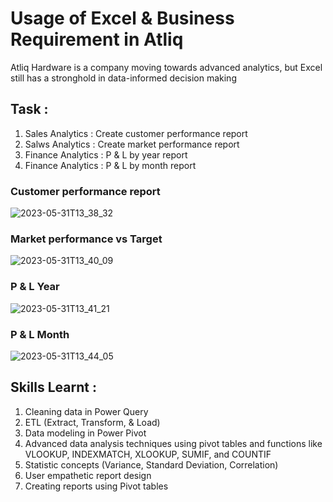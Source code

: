 # Usage of Excel & Business Requirement in Atliq

Atliq Hardware is a company moving towards advanced analytics, but Excel still has a stronghold in data-informed decision making

## Task : 

  1. Sales Analytics : Create customer performance report 
  2. Salws Analytics : Create market performance report 
  3. Finance Analytics : P & L by year report 
  4. Finance Analytics : P & L by month report 



### Customer performance report 

![2023-05-31T13_38_32](https://github.com/Siddarameshwaruh/Excel_Project-Sales_Analytics/assets/127327782/7bd51f04-0f14-430e-a49e-6f96386cfbe0)


### Market performance vs Target

![2023-05-31T13_40_09](https://github.com/Siddarameshwaruh/Excel_Project-Sales_Analytics/assets/127327782/67267fff-1efa-40e0-840f-5cbece743f8b)


### P & L Year

![2023-05-31T13_41_21](https://github.com/Siddarameshwaruh/Excel_Project-Sales_Analytics/assets/127327782/82ec424c-0cff-4c88-aef9-159de59518fe)


### P & L Month 

![2023-05-31T13_44_05](https://github.com/Siddarameshwaruh/Excel_Project-Sales_Analytics/assets/127327782/7a2c05da-5bbb-4c29-9a8c-5fe22fb55a68)


## Skills Learnt : 
    
  1. Cleaning data in Power Query
  2. ETL (Extract, Transform, & Load)
  3. Data modeling in Power Pivot
  4. Advanced data analysis techniques using pivot tables and functions like VLOOKUP, INDEXMATCH, XLOOKUP, SUMIF, and COUNTIF
  5. Statistic concepts (Variance, Standard Deviation, Correlation)
  6. User empathetic report design
  7. Creating reports using Pivot tables
